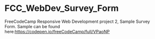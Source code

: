 # FCC_WebDev_Survey_Form
 FreeCodeCamp Responsive Web Development project 2, Sample Survey Form. Sample can be found here:https://codepen.io/freeCodeCamp/full/VPaoNP
